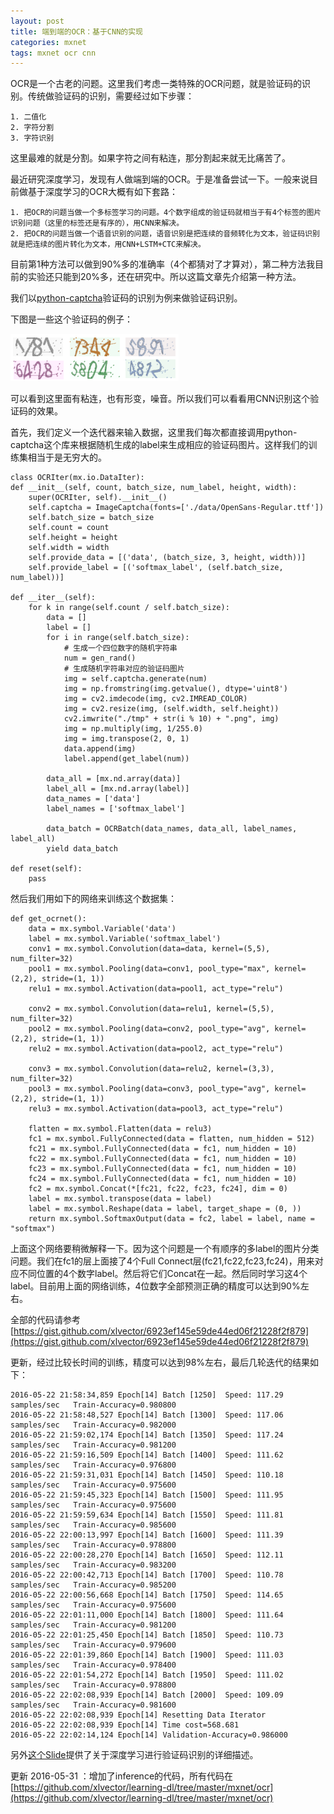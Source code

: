 ```yaml
---
layout: post
title: 端到端的OCR：基于CNN的实现
categories: mxnet
tags: mxnet ocr cnn
---
```


OCR是一个古老的问题。这里我们考虑一类特殊的OCR问题，就是验证码的识别。传统做验证码的识别，需要经过如下步骤：

    1. 二值化
    2. 字符分割
    3. 字符识别

这里最难的就是分割。如果字符之间有粘连，那分割起来就无比痛苦了。

最近研究深度学习，发现有人做端到端的OCR。于是准备尝试一下。一般来说目前做基于深度学习的OCR大概有如下套路：

    1. 把OCR的问题当做一个多标签学习的问题。4个数字组成的验证码就相当于有4个标签的图片识别问题（这里的标签还是有序的），用CNN来解决。
    2. 把OCR的问题当做一个语音识别的问题，语音识别是把连续的音频转化为文本，验证码识别就是把连续的图片转化为文本，用CNN+LSTM+CTC来解决。

目前第1种方法可以做到90%多的准确率（4个都猜对了才算对），第二种方法我目前的实验还只能到20%多，还在研究中。所以这篇文章先介绍第一种方法。

我们以[python-captcha](https://pypi.python.org/pypi/captcha/0.1.1)验证码的识别为例来做验证码识别。

下图是一些这个验证码的例子：

![python-captcha](/static/img/captcha.png)

可以看到这里面有粘连，也有形变，噪音。所以我们可以看看用CNN识别这个验证码的效果。

首先，我们定义一个迭代器来输入数据，这里我们每次都直接调用python-captcha这个库来根据随机生成的label来生成相应的验证码图片。这样我们的训练集相当于是无穷大的。

    
    class OCRIter(mx.io.DataIter):
    def __init__(self, count, batch_size, num_label, height, width):
        super(OCRIter, self).__init__()
        self.captcha = ImageCaptcha(fonts=['./data/OpenSans-Regular.ttf'])
        self.batch_size = batch_size
        self.count = count
        self.height = height
        self.width = width
        self.provide_data = [('data', (batch_size, 3, height, width))]
        self.provide_label = [('softmax_label', (self.batch_size, num_label))]

    def __iter__(self):
        for k in range(self.count / self.batch_size):
            data = []
            label = []
            for i in range(self.batch_size):
                # 生成一个四位数字的随机字符串
                num = gen_rand() 
                # 生成随机字符串对应的验证码图片
                img = self.captcha.generate(num)
                img = np.fromstring(img.getvalue(), dtype='uint8')
                img = cv2.imdecode(img, cv2.IMREAD_COLOR)
                img = cv2.resize(img, (self.width, self.height))
                cv2.imwrite("./tmp" + str(i % 10) + ".png", img)
                img = np.multiply(img, 1/255.0)
                img = img.transpose(2, 0, 1)
                data.append(img)
                label.append(get_label(num))

            data_all = [mx.nd.array(data)]
            label_all = [mx.nd.array(label)]
            data_names = ['data']
            label_names = ['softmax_label']

            data_batch = OCRBatch(data_names, data_all, label_names, label_all)
            yield data_batch

    def reset(self):
        pass
    
然后我们用如下的网络来训练这个数据集：

    def get_ocrnet():
        data = mx.symbol.Variable('data')
        label = mx.symbol.Variable('softmax_label')
        conv1 = mx.symbol.Convolution(data=data, kernel=(5,5), num_filter=32)
        pool1 = mx.symbol.Pooling(data=conv1, pool_type="max", kernel=(2,2), stride=(1, 1))
        relu1 = mx.symbol.Activation(data=pool1, act_type="relu")

        conv2 = mx.symbol.Convolution(data=relu1, kernel=(5,5), num_filter=32)
        pool2 = mx.symbol.Pooling(data=conv2, pool_type="avg", kernel=(2,2), stride=(1, 1))
        relu2 = mx.symbol.Activation(data=pool2, act_type="relu")

        conv3 = mx.symbol.Convolution(data=relu2, kernel=(3,3), num_filter=32)
        pool3 = mx.symbol.Pooling(data=conv3, pool_type="avg", kernel=(2,2), stride=(1, 1))
        relu3 = mx.symbol.Activation(data=pool3, act_type="relu")

        flatten = mx.symbol.Flatten(data = relu3)
        fc1 = mx.symbol.FullyConnected(data = flatten, num_hidden = 512)
        fc21 = mx.symbol.FullyConnected(data = fc1, num_hidden = 10)
        fc22 = mx.symbol.FullyConnected(data = fc1, num_hidden = 10)
        fc23 = mx.symbol.FullyConnected(data = fc1, num_hidden = 10)
        fc24 = mx.symbol.FullyConnected(data = fc1, num_hidden = 10)
        fc2 = mx.symbol.Concat(*[fc21, fc22, fc23, fc24], dim = 0)
        label = mx.symbol.transpose(data = label)
        label = mx.symbol.Reshape(data = label, target_shape = (0, ))
        return mx.symbol.SoftmaxOutput(data = fc2, label = label, name = "softmax")

上面这个网络要稍微解释一下。因为这个问题是一个有顺序的多label的图片分类问题。我们在fc1的层上面接了4个Full Connect层(fc21,fc22,fc23,fc24)，用来对应不同位置的4个数字label。然后将它们Concat在一起。然后同时学习这4个label。目前用上面的网络训练，4位数字全部预测正确的精度可以达到90%左右。

全部的代码请参考 [https://gist.github.com/xlvector/6923ef145e59de44ed06f21228f2f879](https://gist.github.com/xlvector/6923ef145e59de44ed06f21228f2f879)

更新，经过比较长时间的训练，精度可以达到98%左右，最后几轮迭代的结果如下：

    2016-05-22 21:58:34,859 Epoch[14] Batch [1250]  Speed: 117.29 samples/sec   Train-Accuracy=0.980800
    2016-05-22 21:58:48,527 Epoch[14] Batch [1300]  Speed: 117.06 samples/sec   Train-Accuracy=0.982000
    2016-05-22 21:59:02,174 Epoch[14] Batch [1350]  Speed: 117.24 samples/sec   Train-Accuracy=0.981200
    2016-05-22 21:59:16,509 Epoch[14] Batch [1400]  Speed: 111.62 samples/sec   Train-Accuracy=0.976800
    2016-05-22 21:59:31,031 Epoch[14] Batch [1450]  Speed: 110.18 samples/sec   Train-Accuracy=0.975600
    2016-05-22 21:59:45,323 Epoch[14] Batch [1500]  Speed: 111.95 samples/sec   Train-Accuracy=0.975600
    2016-05-22 21:59:59,634 Epoch[14] Batch [1550]  Speed: 111.81 samples/sec   Train-Accuracy=0.985600
    2016-05-22 22:00:13,997 Epoch[14] Batch [1600]  Speed: 111.39 samples/sec   Train-Accuracy=0.978800
    2016-05-22 22:00:28,270 Epoch[14] Batch [1650]  Speed: 112.11 samples/sec   Train-Accuracy=0.983200
    2016-05-22 22:00:42,713 Epoch[14] Batch [1700]  Speed: 110.78 samples/sec   Train-Accuracy=0.985200
    2016-05-22 22:00:56,668 Epoch[14] Batch [1750]  Speed: 114.65 samples/sec   Train-Accuracy=0.975600
    2016-05-22 22:01:11,000 Epoch[14] Batch [1800]  Speed: 111.64 samples/sec   Train-Accuracy=0.981200
    2016-05-22 22:01:25,450 Epoch[14] Batch [1850]  Speed: 110.73 samples/sec   Train-Accuracy=0.979600
    2016-05-22 22:01:39,860 Epoch[14] Batch [1900]  Speed: 111.03 samples/sec   Train-Accuracy=0.978400
    2016-05-22 22:01:54,272 Epoch[14] Batch [1950]  Speed: 111.02 samples/sec   Train-Accuracy=0.978800
    2016-05-22 22:02:08,939 Epoch[14] Batch [2000]  Speed: 109.09 samples/sec   Train-Accuracy=0.981600
    2016-05-22 22:02:08,939 Epoch[14] Resetting Data Iterator
    2016-05-22 22:02:08,939 Epoch[14] Time cost=568.681
    2016-05-22 22:02:14,124 Epoch[14] Validation-Accuracy=0.986000

另外[这个Slide](http://www.cs.sjsu.edu/faculty/pollett/masters/Semesters/Spring15/geetika/CS298%20Slides%20-%20PDF)提供了关于深度学习进行验证码识别的详细描述。

更新 2016-05-31 ：增加了inference的代码，所有代码在 [https://github.com/xlvector/learning-dl/tree/master/mxnet/ocr](https://github.com/xlvector/learning-dl/tree/master/mxnet/ocr)